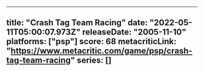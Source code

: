 
---
title: "Crash Tag Team Racing"
date: "2022-05-11T05:00:07.973Z"
releaseDate: "2005-11-10"
platforms: ["psp"]
score: 68
metacriticLink: "https://www.metacritic.com/game/psp/crash-tag-team-racing"
series: []
---

